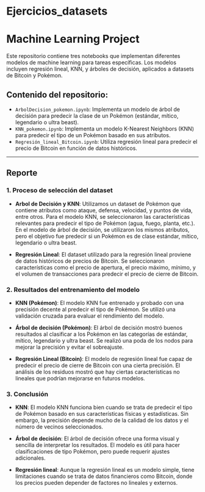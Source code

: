 # Ejercicios_datasets
# Machine Learning Project

Este repositorio contiene tres notebooks que implementan diferentes modelos de machine learning para tareas específicas. Los modelos incluyen regresión lineal, KNN, y árboles de decisión, aplicados a datasets de Bitcoin y Pokémon.

## Contenido del repositorio:

- `ArbolDecision_pokemon.ipynb`: Implementa un modelo de árbol de decisión para predecir la clase de un Pokémon (estándar, mítico, legendario o ultra beast).
- `KNN_pokemon.ipynb`: Implementa un modelo K-Nearest Neighbors (KNN) para predecir el tipo de un Pokémon basado en sus atributos.
- `Regresión_lineal_Bitcoin.ipynb`: Utiliza regresión lineal para predecir el precio de Bitcoin en función de datos históricos.

---

## Reporte

### 1. Proceso de selección del dataset

- **Arbol de Decisión y KNN**: Utilizamos un dataset de Pokémon que contiene atributos como ataque, defensa, velocidad, y puntos de vida, entre otros. Para el modelo KNN, se seleccionaron las características relevantes para predecir el tipo de Pokémon (agua, fuego, planta, etc.). En el modelo de árbol de decisión, se utilizaron los mismos atributos, pero el objetivo fue predecir si un Pokémon es de clase estándar, mítico, legendario o ultra beast.
  
- **Regresión Lineal**: El dataset utilizado para la regresión lineal proviene de datos históricos de precios de Bitcoin. Se seleccionaron características como el precio de apertura, el precio máximo, mínimo, y el volumen de transacciones para predecir el precio de cierre de Bitcoin.

### 2. Resultados del entrenamiento del modelo

- **KNN (Pokémon)**: El modelo KNN fue entrenado y probado con una precisión decente al predecir el tipo de Pokémon. Se utilizó una validación cruzada para evaluar el rendimiento del modelo.
  
- **Árbol de decisión (Pokémon)**: El árbol de decisión mostró buenos resultados al clasificar a los Pokémon en las categorías de estándar, mítico, legendario y ultra beast. Se realizó una poda de los nodos para mejorar la precisión y evitar el sobreajuste.
  
- **Regresión Lineal (Bitcoin)**: El modelo de regresión lineal fue capaz de predecir el precio de cierre de Bitcoin con una cierta precisión. El análisis de los residuos mostró que hay ciertas características no lineales que podrían mejorarse en futuros modelos.

### 3. Conclusión

- **KNN**: El modelo KNN funciona bien cuando se trata de predecir el tipo de Pokémon basado en sus características físicas y estadísticas. Sin embargo, la precisión depende mucho de la calidad de los datos y el número de vecinos seleccionados.
  
- **Árbol de decisión**: El árbol de decisión ofrece una forma visual y sencilla de interpretar los resultados. El modelo es útil para hacer clasificaciones de tipo Pokémon, pero puede requerir ajustes adicionales.
  
- **Regresión lineal**: Aunque la regresión lineal es un modelo simple, tiene limitaciones cuando se trata de datos financieros como Bitcoin, donde los precios pueden depender de factores no lineales y externos.
